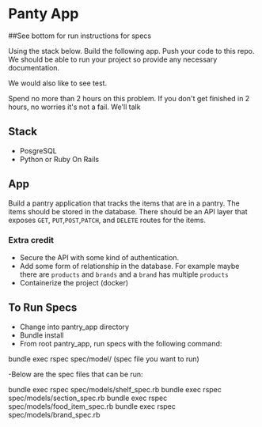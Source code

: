 # Panty App

##See bottom for run instructions for specs

Using the stack below. Build the following app.
Push your code to this repo. We should be able to run your project so provide any necessary documentation.

We would also like to see test.

Spend no more than 2 hours on this problem. If you don't get finished in 2 hours, no worries it's not a fail. We'll talk   

## Stack
- PosgreSQL
- Python or Ruby On Rails

## App
Build a pantry application that tracks the items that are in a pantry. The items should be stored in the database. 
There should be an API layer that exposes `GET`, `PUT`,`POST`,`PATCH`, and `DELETE` routes for the items. 

### Extra credit
- Secure the API with some kind of authentication.
- Add some form of relationship in the database. For example maybe there are `products` and `brands` and a `brand` has multiple `products`
- Containerize the project (docker)

## To Run Specs
- Change into pantry_app directory
- Bundle install
- From root pantry_app, run specs with the following command:

bundle exec rspec spec/model/ (spec file you want to run)

-Below are the spec files that can be run:

bundle exec rspec spec/models/shelf_spec.rb
bundle exec rspec spec/models/section_spec.rb
bundle exec rspec spec/models/food_item_spec.rb
bundle exec rspec spec/models/brand_spec.rb

